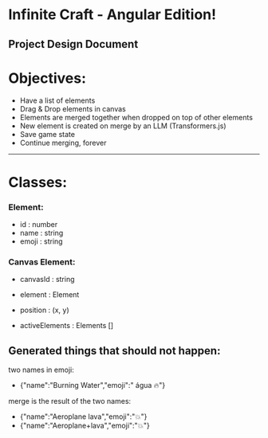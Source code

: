 # Infinite Craft - Angular Edition!
## Project Design Document

# Objectives:
- Have a list of elements
- Drag & Drop elements in canvas
- Elements are merged together when dropped on top of other elements
- New element is created on merge by an LLM (Transformers.js)
- Save game state
- Continue merging, forever

---

# Classes:

### Element:
- id : number
- name : string
- emoji : string

### Canvas Element:
- canvasId : string
- element : Element
- position : (x, y)

- activeElements : Elements []

## Generated things that should not happen:
two names in emoji:
- {"name":"Burning Water","emoji":" água 🔥"} 

merge is the result of the two names:
- {"name":"Aeroplane lava","emoji":"💥"}
- {"name":"Aeroplane+lava","emoji":"💥"}